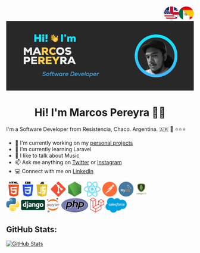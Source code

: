 <div align="center">
  <a href="https://github.com/MarkeZito3/MarkeZito3/blob/master/README-es.md">
    <img align="right" alt="GIF" src="./assets/spanish-btn.png" width="40" height="40" />
  </a>
  <a href="https://github.com/MarkeZito3/MarkeZito3/blob/master/README.md">
    <img align="right" alt="GIF" src="./assets/english-btn.png" width="40" height="40" />
  </a>
  <img  src="./assets/banner of me-ARGENTINA.png">
</div>

<!-- day version -->
<!-- <div align="center"><img src="./assets/banner of me_ bg-white.png"></div> -->

<h1 align="center">
  Hi! I'm Marcos Pereyra 🦊👋
</h1>

I'm a Software Developer from Resistencia, Chaco. Argentina. :argentina: 🧉 ⭐⭐⭐

- 🏢  I'm currently working on my [personal projects](https://github.com/MarkeZito3?tab=repositories)
- 🌱  I’m currently learning Laravel
- 💬  I like to talk about Music
- 📫  Ask me anything on [Twitter](https://twitter.com/markezitotres) or [Instagram](https://www.instagram.com/markezito133/)
- 💻  Connect with me on [LinkedIn](https://www.linkedin.com/in/markezito3)

<!-- ## Some technologies that I used: -->

<code><img name="HTML" height="40" src="./assets/tecnologies/HTML5.png"></code>
<code><img name="CSS" height="40" src="./assets/tecnologies/CSS3.png"></code>
<code><img name="JS" height="40" src="./assets/tecnologies/JS.png"></code>
<code><img name="Git" height="40" src="./assets/tecnologies/GIT.png"></code>
<code><img name="NodeJS" height="40" src="./assets/tecnologies/NODE.png"></code>
<code><img name="ReactJS" height="40" src="./assets/tecnologies/react.png"></code>
<code><img name="Postman" height="40" src="./assets/tecnologies/Postman.png"></code>
<code><img name="SQL" height="40" src="./assets/tecnologies/MySQL.png"></code>
<code><img name="MongoDB" height="40" src="./assets/tecnologies/mongodb.png"></code>
</br>
<code><img name="Python" height="40" src="./assets/tecnologies/Python.png"></code>
<code><img name="Django" height="40" src="./assets/tecnologies/Django-Logo.png"></code>
<code><img name="Jupyter" height="40" src="./assets/tecnologies/Jupyter.png"></code>
<code><img name="PHP" height="40" src="./assets/tecnologies/PHP.png"></code>
<code><img name="Laravel" height="40" src="./assets/tecnologies/Laravel.png"></code>
<code><img name="Salesforce" height="40" src="./assets/tecnologies/Salesforce.png"></code>

## GitHub Stats:
<div>

  <!-- https://github-readme-stats.vercel.app/api?username=MarkeZito3&theme=gruvbox&show_icons=true -->
  [![GitHub Stats](https://github-readme-stats.vercel.app/api?username=MarkeZito3&show_icons=true)](https://github.com/anuraghazra/github-readme-stats)

</div>
